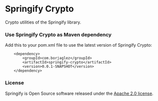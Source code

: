 # Springify Crypto #

Crypto utilities of the Springify library.

### Use Springify Crypto as Maven dependency
Add this to your pom.xml file to use the latest version of Springify Crypto:

        <dependency>
            <groupId>com.borjaglez</groupId>
            <artifactId>springify-crypto</artifactId>
            <version>0.0.1-SNAPSHOT</version>
        </dependency>
 
### License
Springify is Open Source software released under the 
[Apache 2.0 license](https://www.apache.org/licenses/LICENSE-2.0.html).